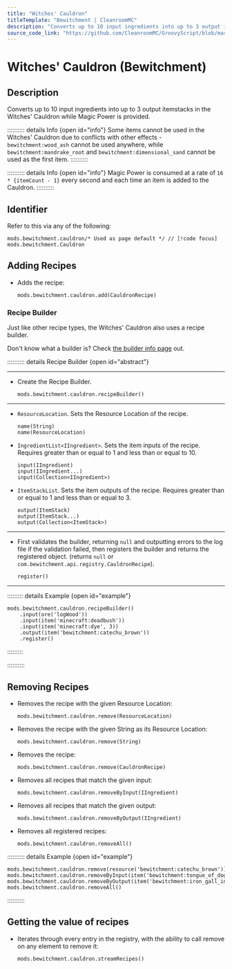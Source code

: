 ```yaml
---
title: "Witches' Cauldron"
titleTemplate: "Bewitchment | CleanroomMC"
description: "Converts up to 10 input ingredients into up to 3 output itemstacks in the Witches' Cauldron while Magic Power is provided."
source_code_link: "https://github.com/CleanroomMC/GroovyScript/blob/master/src/main/java/com/cleanroommc/groovyscript/compat/mods/bewitchment/Cauldron.java"
---
```


# Witches' Cauldron (Bewitchment)

## Description

Converts up to 10 input ingredients into up to 3 output itemstacks in the Witches' Cauldron while Magic Power is provided.

:::::::::: details Info {open id="info"}
Some items cannot be used in the Witches' Cauldron due to conflicts with other effects - `bewitchment:wood_ash` cannot be used anywhere, while `bewitchment:mandrake_root` and `bewitchment:dimensional_sand` cannot be used as the first item.
::::::::::

:::::::::: details Info {open id="info"}
Magic Power is consumed at a rate of `16 * {itemCount - 1}` every second and each time an item is added to the Cauldron.
::::::::::

## Identifier

Refer to this via any of the following:

```groovy:no-line-numbers {1}
mods.bewitchment.cauldron/* Used as page default */ // [!code focus]
mods.bewitchment.Cauldron
```


## Adding Recipes

- Adds the recipe:

    ```groovy:no-line-numbers
    mods.bewitchment.cauldron.add(CauldronRecipe)
    ```


### Recipe Builder

Just like other recipe types, the Witches' Cauldron also uses a recipe builder.

Don't know what a builder is? Check [the builder info page](../../getting_started/builder.md) out.

:::::::::: details Recipe Builder {open id="abstract"}

---

- Create the Recipe Builder.

    ```groovy:no-line-numbers
    mods.bewitchment.cauldron.recipeBuilder()
    ```

---

- `ResourceLocation`. Sets the Resource Location of the recipe.

    ```groovy:no-line-numbers
    name(String)
    name(ResourceLocation)
    ```

- `IngredientList<IIngredient>`. Sets the item inputs of the recipe. Requires greater than or equal to 1 and less than or equal to 10.

    ```groovy:no-line-numbers
    input(IIngredient)
    input(IIngredient...)
    input(Collection<IIngredient>)
    ```

- `ItemStackList`. Sets the item outputs of the recipe. Requires greater than or equal to 1 and less than or equal to 3.

    ```groovy:no-line-numbers
    output(ItemStack)
    output(ItemStack...)
    output(Collection<ItemStack>)
    ```

---

- First validates the builder, returning `null` and outputting errors to the log file if the validation failed, then registers the builder and returns the registered object. (returns `null` or `com.bewitchment.api.registry.CauldronRecipe`).

    ```groovy:no-line-numbers
    register()
    ```

---

::::::::: details Example {open id="example"}
```groovy:no-line-numbers
mods.bewitchment.cauldron.recipeBuilder()
    .input(ore('logWood'))
    .input(item('minecraft:deadbush'))
    .input(item('minecraft:dye', 3))
    .output(item('bewitchment:catechu_brown'))
    .register()
```

:::::::::

::::::::::

## Removing Recipes

- Removes the recipe with the given Resource Location:

    ```groovy:no-line-numbers
    mods.bewitchment.cauldron.remove(ResourceLocation)
    ```

- Removes the recipe with the given String as its Resource Location:

    ```groovy:no-line-numbers
    mods.bewitchment.cauldron.remove(String)
    ```

- Removes the recipe:

    ```groovy:no-line-numbers
    mods.bewitchment.cauldron.remove(CauldronRecipe)
    ```

- Removes all recipes that match the given input:

    ```groovy:no-line-numbers
    mods.bewitchment.cauldron.removeByInput(IIngredient)
    ```

- Removes all recipes that match the given output:

    ```groovy:no-line-numbers
    mods.bewitchment.cauldron.removeByOutput(IIngredient)
    ```

- Removes all registered recipes:

    ```groovy:no-line-numbers
    mods.bewitchment.cauldron.removeAll()
    ```

:::::::::: details Example {open id="example"}
```groovy:no-line-numbers
mods.bewitchment.cauldron.remove(resource('bewitchment:catechu_brown'))
mods.bewitchment.cauldron.removeByInput(item('bewitchment:tongue_of_dog'))
mods.bewitchment.cauldron.removeByOutput(item('bewitchment:iron_gall_ink'))
mods.bewitchment.cauldron.removeAll()
```

::::::::::

## Getting the value of recipes

- Iterates through every entry in the registry, with the ability to call remove on any element to remove it:

    ```groovy:no-line-numbers
    mods.bewitchment.cauldron.streamRecipes()
    ```
